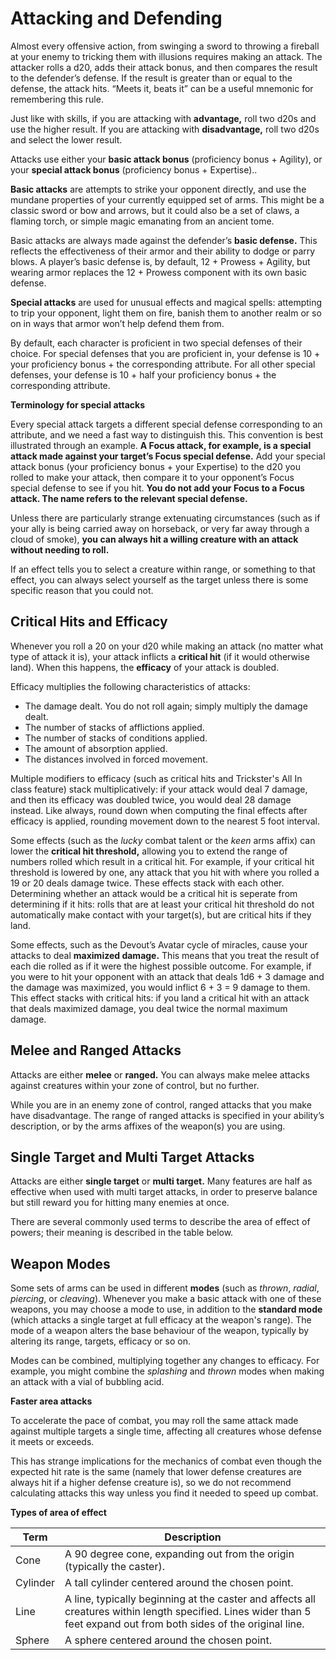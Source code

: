 # Attacking and Defending
Almost every offensive action, from swinging a sword to throwing a fireball at your enemy to tricking them with illusions requires making an attack. The attacker rolls a d20, adds their attack bonus, and then compares the result to the defender’s defense. If the result is greater than or equal to the defense, the attack hits. “Meets it, beats it” can be a useful mnemonic for remembering this rule.

Just like with skills, if you are attacking with **advantage,** roll two d20s and use the higher result. If you are attacking with **disadvantage,** roll two d20s and select the lower result.

Attacks use either your **basic attack bonus** (proficiency bonus + Agility), or your **special attack bonus** (proficiency bonus + Expertise)..

**Basic attacks** are attempts to strike your opponent directly, and use the mundane properties of your currently equipped set of arms. This might be a classic sword or bow and arrows, but it could also be a set of claws, a flaming torch, or simple magic emanating from an ancient tome.

Basic attacks are always made against the defender’s **basic defense.** This reflects the effectiveness of their armor and their ability to dodge or parry blows. A player’s basic defense is, by default, 12 + Prowess + Agility, but wearing armor replaces the 12 + Prowess component with its own basic defense.

**Special attacks** are used for unusual effects and magical spells: attempting to trip your opponent, light them on fire, banish them to another realm or so on in ways that armor won’t help defend them from.

By default, each character is proficient in two special defenses of their choice. For special defenses that you are proficient in, your defense is 10 + your proficiency bonus + the corresponding attribute. For all other special defenses, your defense is 10 + half your proficiency bonus + the corresponding attribute.

<div class="infobox">

**Terminology for special attacks**

Every special attack targets a different special defense corresponding to an attribute, and we need a fast way to distinguish this. This convention is best illustrated through an example. **A Focus attack, for example, is a special attack made against your target’s Focus special defense.** Add your special attack bonus (your proficiency bonus + your Expertise) to the d20 you rolled to make your attack, then compare it to your opponent’s Focus special defense to see if you hit. **You do not add your Focus to a Focus attack. The name refers to the relevant special defense.**
</div>

Unless there are particularly strange extenuating circumstances (such as if your ally is being carried away on horseback, or very far away through a cloud of smoke), **you can always hit a willing creature with an attack without needing to roll.**

If an effect tells you to select a creature within range, or something to that effect, you can always select yourself as the target unless there is some specific reason that you could not.

## Critical Hits and Efficacy
Whenever you roll a 20 on your d20 while making an attack (no matter what type of attack it is), your attack inflicts a **critical hit** (if it would otherwise land). When this happens, the **efficacy** of your attack is doubled.

Efficacy multiplies the following characteristics of attacks:
* The damage dealt. You do not roll again; simply multiply the damage dealt.
* The number of stacks of afflictions applied.
* The number of stacks of conditions applied.
* The amount of absorption applied.
* The distances involved in forced movement.

Multiple modifiers to efficacy (such as critical hits and Trickster's All In class feature) stack multiplicatively: if your attack would deal 7 damage, and then its efficacy was doubled twice, you would deal 28 damage instead. Like always, round down when computing the final effects after efficacy is applied, rounding movement down to the nearest 5 foot interval.

Some effects (such as the *lucky* combat talent or the *keen* arms affix) can lower the **critical hit threshold,** allowing you to extend the range of numbers rolled which result in a critical hit. For example, if your critical hit threshold is lowered by one, any attack that you hit with where you rolled a 19 or 20 deals damage twice. These effects stack with each other. Determining whether an attack would be a critical hit is seperate from determining if it hits: rolls that are at least your critical hit threshold do not automatically make contact with your target(s), but are critical hits if they land.

Some effects, such as the Devout’s Avatar cycle of miracles, cause your attacks to deal **maximized damage.** This means that you treat the result of each die rolled as if it were the highest possible outcome. For example, if you were to hit your opponent with an attack that deals 1d6 + 3 damage and the damage was maximized, you would inflict 6 + 3 = 9 damage to them. This effect stacks with critical hits: if you land a critical hit with an attack that deals maximized damage, you deal twice the normal maximum damage. 

## Melee and Ranged Attacks
Attacks are either **melee** or **ranged.** You can always make melee attacks against creatures within your zone of control, but no further.

While you are in an enemy zone of control, ranged attacks that you make have disadvantage. The range of ranged attacks is specified in your ability’s description, or by the arms affixes of the weapon(s) you are using.

## Single Target and Multi Target Attacks

Attacks are either **single target** or **multi target.** Many features are half as effective when used with multi target attacks, in order to preserve balance but still reward you for hitting many enemies at once.

There are several commonly used terms to describe the area of effect of powers; their meaning is described in the table below.

## Weapon Modes
Some sets of arms can be used in different **modes** (such as *thrown*, *radial*, *piercing*, or *cleaving*). 
Whenever you make a basic attack with one of these weapons, you may choose a mode to use, in addition to the **standard mode** (which attacks a single target at full efficacy at the weapon's range).
The mode of a weapon alters the base behaviour of the weapon, typically by altering its range, targets, efficacy or so on.

Modes can be combined, multiplying together any changes to efficacy. For example, you might combine the *splashing* and *thrown* modes when making an attack with a vial of bubbling acid.

<div class="infobox">

**Faster area attacks**

To accelerate the pace of combat, you may roll the same attack made against multiple targets a single time, affecting all creatures whose defense it meets or exceeds. 

This has strange implications for the mechanics of combat even though the expected hit rate is the same (namely that lower defense creatures are always hit if a higher defense creature is), so we do not recommend calculating attacks this way unless you find it needed to speed up combat.
</div>

**Types of area of effect**

| Term     | Description                                                                                                                                                           |
| -------- | --------------------------------------------------------------------------------------------------------------------------------------------------------------------- |
| Cone     | A 90 degree cone, expanding out from the origin (typically the caster).                                                                                               |
| Cylinder | A tall cylinder centered around the chosen point.                                                                                                                     |
| Line     | A line, typically beginning at the caster and affects all creatures within length specified. Lines wider than 5 feet expand out from both sides of the original line. |
| Sphere   | A sphere centered around the chosen point.                                                                                                                            |
